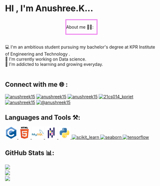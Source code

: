 # HI , I'm Anushree.K...

<!DOCTYPE html>
<html>
<head>
<style>
.center {
  margin: auto;
  width: 20%;
  border: 3px solid Violet;
  
}
</style>
</head>
<body>



<div class="center">
  <p>About me 🙋‍♀️:</p>
</div>

</body>
</html>

<br>💻 I'm an ambitious student pursuing  my bachelor's degree at KPR Institute of Engineering and Technology .<br>🔭 I'm currently working on Data science.<br>🌱 I'm addicted to learning and growing everyday.<br><br>


## Connect with me 🌐 :
<p align="left">
<a href="https://linkedin.com/in/anushreek15" target="blank"><img align="center" src="https://raw.githubusercontent.com/rahuldkjain/github-profile-readme-generator/master/src/images/icons/Social/linked-in-alt.svg" alt="anushreek15" height="30" width="40" /></a>
<a href="https://kaggle.com/anushreek15" target="blank"><img align="center" src="https://raw.githubusercontent.com/rahuldkjain/github-profile-readme-generator/master/src/images/icons/Social/kaggle.svg" alt="anushreek15" height="30" width="40" /></a>
<a href="https://www.codechef.com/users/anushreek15" target="blank"><img align="center" src="https://cdn.jsdelivr.net/npm/simple-icons@3.1.0/icons/codechef.svg" alt="anushreek15" height="30" width="40" /></a>
<a href="https://www.hackerrank.com/21cs014_kpriet" target="blank"><img align="center" src="https://raw.githubusercontent.com/rahuldkjain/github-profile-readme-generator/master/src/images/icons/Social/hackerrank.svg" alt="21cs014_kpriet" height="30" width="40" /></a>
<a href="https://www.leetcode.com/anushreek15" target="blank"><img align="center" src="https://raw.githubusercontent.com/rahuldkjain/github-profile-readme-generator/master/src/images/icons/Social/leet-code.svg" alt="anushreek15" height="30" width="40" /></a>
<a href="https://www.hackerearth.com/@anushreek15" target="blank"><img align="center" src="https://raw.githubusercontent.com/rahuldkjain/github-profile-readme-generator/master/src/images/icons/Social/hackerearth.svg" alt="@anushreek15" height="30" width="40" /></a>
</p>


## Languages and Tools ⚒️:
<p align="left"> <a href="https://www.cprogramming.com/" target="_blank" rel="noreferrer"> <img src="https://raw.githubusercontent.com/devicons/devicon/master/icons/c/c-original.svg" alt="c" width="40" height="40"/> </a> <a href="https://www.w3.org/html/" target="_blank" rel="noreferrer"> <img src="https://raw.githubusercontent.com/devicons/devicon/master/icons/html5/html5-original-wordmark.svg" alt="html5" width="40" height="40"/> </a> <a href="https://www.mysql.com/" target="_blank" rel="noreferrer"> <img src="https://raw.githubusercontent.com/devicons/devicon/master/icons/mysql/mysql-original-wordmark.svg" alt="mysql" width="40" height="40"/> </a> <a href="https://pandas.pydata.org/" target="_blank" rel="noreferrer"> <img src="https://raw.githubusercontent.com/devicons/devicon/2ae2a900d2f041da66e950e4d48052658d850630/icons/pandas/pandas-original.svg" alt="pandas" width="40" height="40"/> </a> <a href="https://www.python.org" target="_blank" rel="noreferrer"> <img src="https://raw.githubusercontent.com/devicons/devicon/master/icons/python/python-original.svg" alt="python" width="40" height="40"/> </a> <a href="https://scikit-learn.org/" target="_blank" rel="noreferrer"> <img src="https://upload.wikimedia.org/wikipedia/commons/0/05/Scikit_learn_logo_small.svg" alt="scikit_learn" width="40" height="40"/> </a> <a href="https://seaborn.pydata.org/" target="_blank" rel="noreferrer"> <img src="https://seaborn.pydata.org/_images/logo-mark-lightbg.svg" alt="seaborn" width="40" height="40"/> </a> <a href="https://www.tensorflow.org" target="_blank" rel="noreferrer"> <img src="https://www.vectorlogo.zone/logos/tensorflow/tensorflow-icon.svg" alt="tensorflow" width="40" height="40"/> </a> </p>

##  GitHub Stats 📊:
![](https://github-readme-stats.vercel.app/api?username=Anushree-Kumar&theme=vue-dark&hide_border=false&include_all_commits=false&count_private=false)<br/>
![](https://github-readme-streak-stats.herokuapp.com/?user=Anushree-Kumar&theme=vue-dark&hide_border=false)<br/>
![](https://github-readme-stats.vercel.app/api/top-langs/?username=Anushree-Kumar&theme=vue-dark&hide_border=false&include_all_commits=false&count_private=false&layout=compact)




